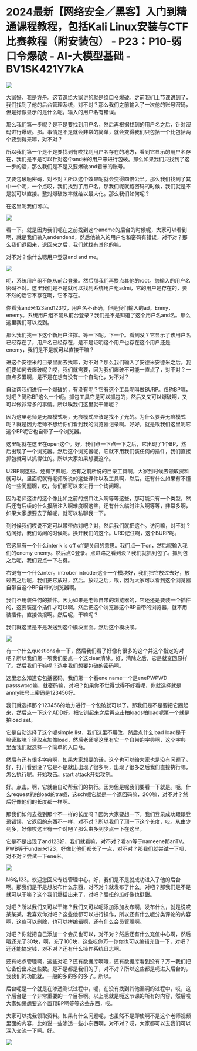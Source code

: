 # 2024最新【网络安全／黑客】入门到精通课程教程，包括Kali Linux安装与CTF比赛教程（附安装包） - P23：P10-弱口令爆破 - AI-大模型基础 - BV1SK421Y7kA

![](img/4c9c72d6e28a33c2c68a52a766d0142e_0.png)

大家好，我是方舟。这节课给大家讲的就是绕口令爆破。之前我们上节课讲到了，我们找到了他的后台管理系统，对不对？那么我们之前输入了一次他的账号密码，但是好像显示的是什么呃，输入的用户名有错误。

那么我们第一步呢？是不是要找到用户名，然后再根据找到的用户名之后，针对密码进行爆破。那。事情是不是就会非常的简单，就会变得我们只包括一个比包括两个要划得来嘛，对不对？

所以我们第一个是不是要找到有哎找到用户名存在的地方，看到它显示的用户名存在，我们是不是可以针对这个and米的用户来进行包破。那么如果我们只找到了这一步的话，那么我们是不是又要爆破and着米的账号。

又要包破呃密码，对不对？所以这个效果呢就会变得四倍公半。那么我们找到了其中一个呢，一个点哎，我们找到了用户名，那我们呢就跑密码的时候，我们就是不是就可以直接。整对爆破效率就给以最大化。那么我们如何呢？

在这里呢我们可以。

![](img/4c9c72d6e28a33c2c68a52a766d0142e_2.png)

看一下。就是因为我们呃在之前找到这个andme的后台的时候呢，大家可以看到啊，就是我们输入andendend，然后他输入的用户名和密码有错误，对不对？那么我们退回来，退回来之后，我们就找有其他的嘛。

对不对？像什么嗯用户登录and and me。

![](img/4c9c72d6e28a33c2c68a52a766d0142e_4.png)

呃，系统用户组不能从前台登录。然后那我们再换点其他的root。您输入的用户名密码不对。这里我们是不是就可以找到系统用户组admi，它的用户是存在的，要不然的话它不存在啊，它不存在。

你看我and米123and123哎，用户名不正确，但是我们输入的ad。Enmy， enemy。系统用户组不能从前台登录？我们是不是知道了这个用户名and名。那么这里我们可以找到。

那么我们找一下这个新用户注撑。等一下呢。下一个。看到没？它显示了该用户名已经存在了，用户名已经存在，是不是证明这个用户也存在这个用户还是enemy，我们是不是就可以直接干嘛？

进这个安德米的目录里面去找嘛，对不对？那么我们输入了安德米安德米之后。我们要如何去爆破呢？哎，我们就需要，因为我们爆破不可能一直点了，对不对？一直点多累啊，是不是在想有没有一个自动化，对不对？

自动帮我们进行一个爆破的，有没有呢？它有这个工具呢叫做BURP。仅称BP嘛，对吧？简称BP这么一个呃。抓包工具它是可以抓包的，然后又又可以爆破啊，又可以做非常多的事情。所以唉我们这里就干嘛呢？

因为这里老师是无痕模式啊，无痕模式应该是找不了光的。为什么要弄无痕模式呢？就是因为老师不想给你们看到我的浏览器记录啊。好好，就是唉我们这里呢它这个EP呢它也自带了一个浏览器。

这里呢就在这里在open这个。好，我们点一下点一下之后，它出现了1个BP，然后出现了一个浏览器。然后这个浏览器呢，它就不用我们装任何的插件，我们直接抓包就可以抓得住的。所以大家如果想要这个。

U2RP啊这些。还有字典呢，还有之前所说的目录工具啊，大家到时候去领取资料就可以。里面呢就有老师所说的这些课件以及工具啊，然后。还有什么如果有不懂的一些问题啊，哎，你们都可以来进行一个询问啊。

因为老师这讲的这个像比如之前的搜口注入啊等等这些，那可能只有一个类型，然后还有后续的什么报酬注入啊难度啊这些，还有什么临时注入啊等等，非常多啊，如果大家想要去了解呢，就可以私聊我一下。

到时候我们哎说不定可以带带你对吧？对，然后我们就把这个。访问嘛，对不对？访问好，我们访问的时候呢。换开我们的这个。URD记住啊，这个BURP呢。

它这里有一个什么inter k is off off是关闭的意思。我们点一下on，然后呢输入我们的enemy enemy。然后点G登录。点进路之看到没？我们就抓到包了。抓到包之后呢，我们要点一下右键。

右键有一个什么inter。introber introder这个一个模块好，我们把它放过去好，放过去之后呢，我们把它放过，然后。放过之后，唉，因为大家可以看到这个浏览器自带自这个BP自带的浏览器啊。

我们不用装任何的插件。因为如果是老师自带的浏览器的，它还还是要装一个插件的，这要装这个插件才可以啊。然后把这个浏览器这个BP自带的浏览器，就不用装插件，直接做报啊。然后呢，干嘛呢？

我们就这里是不是发送到这个模块里面。然后这个模块唉。

![](img/4c9c72d6e28a33c2c68a52a766d0142e_6.png)

有一个什么questions点一下，然后我们看了好像有很多的这个并这个指定的对吧？所以我们第一项我们要点一个这clear清除。好，清除之后，它是就变回原样了。然后我们干嘛呢？选中我们想要包破的密码啊。

这里怎么知道它包括密码，我们第一个看ene name一个是enePWPWD passsword嘛，就密码嘛，对吧？如果你不觉得觉得不好看呢，你就选择就是anmy账号上密码是123456好。

我们就选择那个123456的地方进行一个包破就可以了。那我们是不是要把它圈起来，然后点一下这个ADD好。把它训起来之后再点击拍loads拍load呢第一个就是拍load set。

它是自动选择了这个呃simple list，我们这里不用改，然后点什么load load是干嘛读取嘛？读取点加像load，然后老师呢这里有它一个自带的字典啊，这个字典里面我们就选择一个简单的入口令。

然后有还有很多字典啊，如果大家想要的话，这个也可以给大家也是没有问题了。好，打开看到没？它是不是就出出现了很多啊，出现了很多之后我们直接执行嘛，怎么执行呢。开始攻击。start attack开始攻制。

好。点击。啊，它就会自动帮我们的执行。因为但是呢我们要看一下就是。呃，什么request的拍load的tra呃，这sch呢它就是一个返回码嘛，200嘛，对不对？然后好像他们的长度都一样啊。

那我们如何去找到那个不一样的长度吗？因为大家要想一下，我们登录成功跟跟登录错误，它返回的东西不一样，对不对？所以我们了顶一下这个长度，哎。从由少到多，好像哎这里有一个对吧？那么由多到少点一下在这里。

它是不是出现了and123好，我们就看嘛，对不对？看an等于nameene那anTV。PWB等于under米123，好像比他们都长了一点，对不对？那我们就尝试一下呗，对不对？尝试一下ene米。



![](img/4c9c72d6e28a33c2c68a52a766d0142e_8.png)

N6名123。欢迎您回来专线管理中心。好，我们是不是就成功进入了他的后台啊。那我们是不是想发布什么东西，对不对？就发布了什么，对吧？那我们是不是就可以干嘛？这个我们爆括出来了，对吧？强扭的瓜好像也挺甜。

对吧？所以我们又可以干嘛？我们又可以呃添加添加发布啊，发布什么，就是说哎某某某，我喜欢你对吧？这些他都可以进行操作，所以还有什么呃分类评论的内容啊，这些可以删除，也可以拼编辑啊，还有什么会员管理啊。

对吧？你就把自己添加一个会员也可以，对不对？然后还有什么充值中心啊，然后哦还充了30块，啊，充了100块，这些哎你万一你你也可以编辑充值一下，对吧？还还能搞定钱，对不对？还有什么操作系统日志啊。

还有站点管理啊，这些对吧？还有数据库啊哦，还有数据库看到没有？万一我们把它备份出来这些数。是不是都是我们的了，对不对？所以这些都是呃进入后台的，我我们的功能就。一般的多的多的多了。所以。

后台呢是一个就是在渗透测试过程中，呃，在没有找到其他漏洞的过程中，哎，这个后台是一个非常重要的一个目标啊。以上呢就是呃这节课的所有的内容，然后哎大家如果想要这个置顶BP啊等等这些东西，哎。

大家可以找我领取资料。如果有什么问题呢，也虽然不是即使啊不是这个老师视频里面的内容，比如说一些渗透一些小东西啊，对不对？哎，大家都可以去我们可以深入交流一下啊。好。



![](img/4c9c72d6e28a33c2c68a52a766d0142e_10.png)